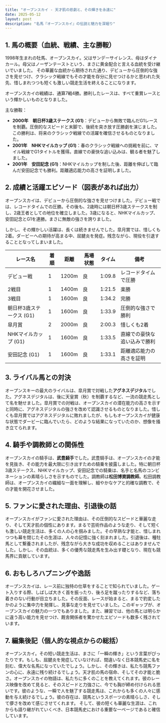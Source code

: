 ```yaml
---
title: "オープンスカイ - 天才肌の悲劇と、その輝きを永遠に"
date: 2025-05-12
layout: post
description: "名馬『オープンスカイ』の伝説と魅力を深堀り"
---
```


## 1. 馬の概要（血統、戦績、主な勝鞍）

1998年生まれの牡馬、オープンスカイ。父はサンデーサイレンス、母はダイナカール。母父はノーザンテーストという、まさに黄金配合と言える血統を受け継いでいました。  その華麗な血統から期待された通り、デビューから圧倒的な強さを見せつけ、クラシック戦線でもその才能を存分に見せつけるかと思われた矢先、惜しまれつつも短くも激しい競走生活を終えることになります。

オープンスカイの戦績は、通算7戦4勝。勝利したレースは、すべて重賞レースという輝かしいものとなりました。

主な勝鞍：

* **2000年　朝日杯3歳ステークス (G1)**：デビューから無敗で臨んだG1レースを制覇。圧倒的なスピードと末脚で、後続を突き放す圧勝劇を演じました。この勝利は、将来のクラシック戦線での活躍を確信させるものとなりました。
* **2001年　NHKマイルカップ (G1)**：春のクラシック戦線への挑戦を前に、マイル戦線でG1タイトルを獲得。直線での豪快な追い込みは、観る者を魅了しました。
* **2001年　安田記念 (G1)**：NHKマイルカップを制した後、距離を伸ばして臨んだ安田記念でも勝利。距離適応能力の高さを証明しました。


## 2. 成績と活躍エピソード（図表があれば出力）

オープンスカイは、デビューから圧倒的な強さを見せつけました。デビュー戦では、レコードタイムでの圧勝。その後も、2歳時には朝日杯3歳ステークスを制し、2歳王者としての地位を確立しました。3歳になると、NHKマイルカップ、安田記念とG1を連勝。まさに無敵の強さを誇りました。

しかし、その輝かしい活躍は、長くは続きませんでした。皐月賞では、惜しくも2着。ダービーへの期待が高まる中、屈腱炎を発症。残念ながら、現役を引退することとなってしまいました。

| レース名             | 着順 | 距離 | 馬場状態 | タイム      | 備考                               |
|----------------------|-------|-------|-----------|-------------|------------------------------------|
| デビュー戦             | 1     | 1200m | 良         | 1:09.8      | レコードタイムで圧勝                 |
| 2戦目                 | 1     | 1400m | 良         | 1:21.5      | 楽勝                               |
| 3戦目                 | 1     | 1600m | 良         | 1:34.2      | 完勝                               |
| 朝日杯3歳ステークス (G1) | 1     | 1600m | 良         | 1:33.9      | 圧倒的な強さで勝利                   |
| 皐月賞               | 2     | 2000m | 良         | 2:00.3      | 惜しくも2着                           |
| NHKマイルカップ (G1)   | 1     | 1600m | 良         | 1:33.5      | 直線での豪快な追い込みで勝利         |
| 安田記念 (G1)         | 1     | 1600m | 良         | 1:33.1      | 距離適応能力の高さを証明             |


## 3. ライバル馬との対決

オープンスキーの最大のライバルは、皐月賞で対戦した**アグネスデジタル**でした。アグネスデジタルは、後に天皇賞（秋）を制覇するなど、一流の競走馬として名を馳せました。皐月賞での対戦は、オープンスカイの潜在能力の高さを示すと同時に、アグネスデジタルの強さを改めて認識させるものとなりました。惜しくも皐月賞ではアグネスデジタルに敗れましたが、もしもオープンスカイが健康な状態でダービーに臨んでいたら、どのような結果になっていたのか、想像を掻き立てられます。


## 4. 騎手や調教師との関係性

オープンスカイの騎手は、**武豊騎手**でした。武豊騎手は、オープンスカイの才能を見抜き、その能力を最大限に引き出すための騎乗を披露しました。特に朝日杯3歳ステークス、NHKマイルカップ、安田記念での騎乗は、名手と名馬のコンビネーションの素晴らしさを示すものでした。調教師は**松田博資調教師**。松田調教師は、オープンスカイの繊細な一面を理解し、細やかなケアと的確な調教で、その才能を開花させました。


## 5. ファンに愛された理由、引退後の話

オープンスカイがファンに愛された理由は、その圧倒的なスピードと華麗な走り、そして天才肌の個性にあります。まるで芸術作品のような走り、そして短くも激しい競走生活は、多くの人の心を掴みました。その早熟な才能と、惜しまれつつも幕を閉じたその生涯は、人々の記憶に強く刻まれました。引退後は、種牡馬として繋養されましたが、残念ながら大きな成功を収めることはありませんでした。しかし、その血統は、多くの優秀な競走馬を生み出す礎となり、現在も競馬界に貢献しています。


## 6. おもしろハプニングや逸話

オープンスカイは、レース前に独特の仕草をすることで知られていました。ゲート入りする際、しばしば大きく首を振ったり、後ろ足を蹴ったりするなど、落ち着きのない行動が目立ちました。その反面、レースが始まると、まるで豹変したかのように集中力を発揮し、見事な走りを見せていました。このギャップが、オープンスカイの魅力の一つでもありました。また、練習では、他の馬とは明らかに違う高い能力を見せつけ、厩舎関係者を驚かせたエピソードも数多く残されています。


## 7. 編集後記（個人的な視点からの総括）

オープンスカイ。その短い競走生活は、まさに「一瞬の輝き」という言葉がぴったりです。もしも、屈腱炎を発症していなければ、間違いなく日本競馬史に名を刻む、偉大な名馬になっていたでしょう。しかし、その輝きは、私たち競馬ファンの心に、永遠に残り続けるでしょう。天才肌の馬の宿命、そしてその才能と脆さ。オープンスカイの物語は、私たちに多くのことを教えてくれます。彼のレース映像を改めて見ると、そのスピードと力強さに、今でも胸が締め付けられる思いです。彼のような、一瞬で人を魅了する競走馬は、これからも多くの人々に感動を与え続けるでしょう。彼の存在は、競馬というスポーツの素晴らしさ、そして儚さを改めて感じさせてくれます。  そして、彼の短くも華麗な生涯は、これからも語り継がれていくべき、日本競馬史における重要な一ページであると確信しています。
